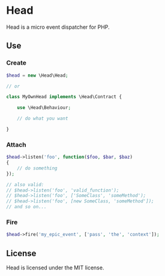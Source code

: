 # Head

Head is a micro event dispatcher for PHP.

## Use

### Create

```php
$head = new \Head\Head;

// or

class MyOwnHead implements \Head\Contract {

    use \Head\Behaviour;

    // do what you want

}
```

### Attach

```php
$head->listen('foo', function($foo, $bar, $baz)
{
    // do something
});

// also valid:
// $head->listen('foo', 'valid_function');
// $head->listen('foo', ['SomeClass', 'someMethod');
// $head->listen('foo', [new SomeClass, 'someMethod']);
// and so on...
```

### Fire

```php
$head->fire('my_epic_event', ['pass', 'the', 'context']);
```

## License

Head is licensed under the MIT license.

